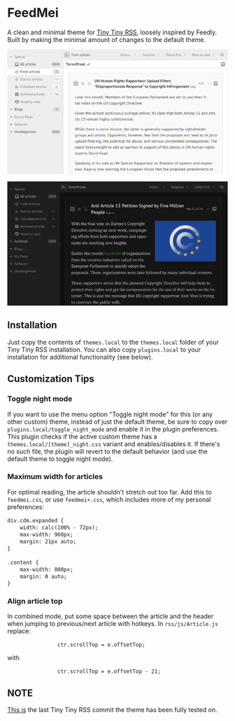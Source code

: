 # FeedMei
A clean and minimal theme for [Tiny Tiny RSS](https://tt-rss.org), loosely inspired by Feedly. Built by making the minimal amount of changes to the default theme.

![Combined Mode](SCREENSHOT.png)

![Combined Night Mode](SCREENSHOT2.png)

## Installation
Just copy the contents of `themes.local` to the `themes.local` folder of your Tiny Tiny RSS installation. You can also copy `plugins.local` to your installation for additional functionality (see below).

## Customization Tips

### Toggle night mode
If you want to use the menu option "Toggle night mode" for this (or any other custom) theme, instead of just the default theme, be sure to copy over `plugins.local/toggle_night_mode` and enable it in the plugin preferences. This plugin checks if the active custom theme has a `themes.local/[theme]_night.css` variant and enables/disables it. If there's no such file, the plugin will revert to the default behavior (and use the default theme to toggle night mode).

### Maximum width for articles
For optimal reading, the article shouldn't stretch out too far. Add this to `feedmei.css`, or use `feedmei+.css`, which includes more of my personal preferences:
```
div.cdm.expanded {
	width: calc(100% - 72px);
	max-width: 960px;
	margin: 21px auto;
}

.content {
	max-width: 800px;
	margin: 0 auto;
}
```

### Align article top
In combined mode, put some space between the article and the header when jumping to previous/next article with hotkeys. In `rss/js/Article.js` replace:
```
				ctr.scrollTop = e.offsetTop;
```
with
```
				ctr.scrollTop = e.offsetTop - 21;
```

## NOTE
[This is](https://git.tt-rss.org/fox/tt-rss/src/9423d72f6c82f05a5c7512370ac413776747f540) the last Tiny Tiny RSS commit the theme has been fully tested on.